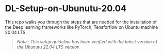 # DL-Setup-on-Ubunutu-20.04

This repo walks you through the steps that are needed for the installation of the Deep learning frameworks like PyTorch, Tensforflow on Ubuntu machine 20.04 LTS. 


> *Note : This setup guideline has been verified with the latest version of the  Ubunutu 22.04 LTS version*
